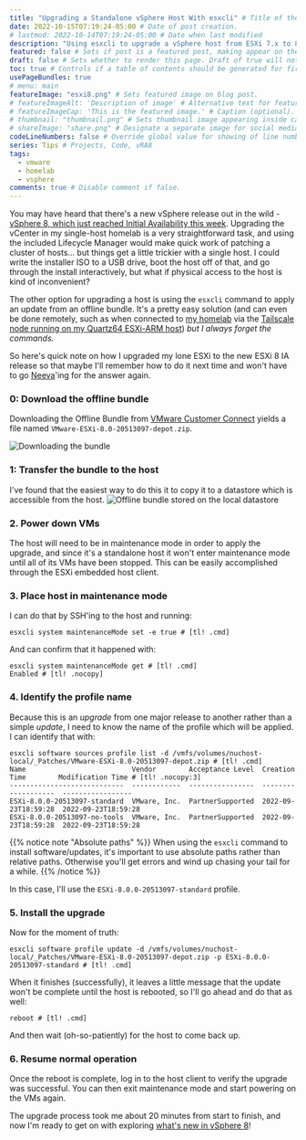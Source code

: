 ```yaml
---
title: "Upgrading a Standalone vSphere Host With esxcli" # Title of the blog post.
date: 2022-10-15T07:19:24-05:00 # Date of post creation.
# lastmod: 2022-10-14T07:19:24-05:00 # Date when last modified
description: "Using esxcli to upgrade a vSphere host from ESXi 7.x to 8.0." # Description used for search engine.
featured: false # Sets if post is a featured post, making appear on the home page side bar.
draft: false # Sets whether to render this page. Draft of true will not be rendered.
toc: true # Controls if a table of contents should be generated for first-level links automatically.
usePageBundles: true
# menu: main
featureImage: "esxi8.png" # Sets featured image on blog post.
# featureImageAlt: 'Description of image' # Alternative text for featured image.
# featureImageCap: 'This is the featured image.' # Caption (optional).
# thumbnail: "thumbnail.png" # Sets thumbnail image appearing inside card on homepage.
# shareImage: "share.png" # Designate a separate image for social media sharing.
codeLineNumbers: false # Override global value for showing of line numbers within code block.
series: Tips # Projects, Code, vRA8
tags:
  - vmware
  - homelab
  - vsphere
comments: true # Disable comment if false.
---
```

You may have heard that there's a new vSphere release out in the wild - [vSphere 8, which just reached Initial Availability this week](https://advocacy.vmware.com/Article/Redirect/9cfbc1b1-207f-4885-a520-cc0bfafcd6c0?uc=197618&g=2d17264e-593a-492d-8d91-3a2155e835f1&f=3104867). Upgrading the vCenter in my single-host homelab is a very straightforward task, and using the included Lifecycle Manager would make quick work of patching a cluster of hosts... but things get a little trickier with a single host. I could write the installer ISO to a USB drive, boot the host off of that, and go through the install interactively, but what if physical access to the host is kind of inconvenient?

The other option for upgrading a host is using the `esxcli` command to apply an update from an offline bundle. It's a pretty easy solution (and can even be done remotely, such as when connected to [my homelab](/vmware-home-lab-on-intel-nuc-9) via the [Tailscale node running on my Quartz64 ESXi-ARM host](/esxi-arm-on-quartz64/#installing-tailscale)) *but I always forget the commands.*

So here's quick note on how I upgraded my lone ESXi to the new ESXi 8 IA release so that maybe I'll remember how to do it next time and won't have to go [Neeva](https://neeva.com/search?q=upgrade%20standalone%20host)'ing for the answer again.

### 0: Download the offline bundle
Downloading the Offline Bundle from [VMware Customer Connect](https://customerconnect.vmware.com/downloads/details?downloadGroup=ESXI800&productId=1345&rPId=95214) yields a file named `VMware-ESXi-8.0-20513097-depot.zip`.

![Downloading the bundle](download_bundle.png)

### 1: Transfer the bundle to the host
I've found that the easiest way to do this it to copy it to a datastore which is accessible from the host.
![Offline bundle stored on the local datastore](bundle_on_datastore.png)

### 2. Power down VMs
The host will need to be in maintenance mode in order to apply the upgrade, and since it's a standalone host it won't enter maintenance mode until all of its VMs have been stopped. This can be easily accomplished through the ESXi embedded host client.

### 3. Place host in maintenance mode
I can do that by SSH'ing to the host and running:
```shell
esxcli system maintenanceMode set -e true # [tl! .cmd]
```

And can confirm that it happened with:
```shell
esxcli system maintenanceMode get # [tl! .cmd]
Enabled # [tl! .nocopy]
```

### 4. Identify the profile name
Because this is an *upgrade* from one major release to another rather than a simple *update*, I need to know the name of the profile which will be applied. I can identify that with:
```shell
esxcli software sources profile list -d /vmfs/volumes/nuchost-local/_Patches/VMware-ESXi-8.0-20513097-depot.zip # [tl! .cmd]
Name                          Vendor        Acceptance Level  Creation Time        Modification Time # [tl! .nocopy:3]
----------------------------  ------------  ----------------  -------------------  -----------------
ESXi-8.0.0-20513097-standard  VMware, Inc.  PartnerSupported  2022-09-23T18:59:28  2022-09-23T18:59:28
ESXi-8.0.0-20513097-no-tools  VMware, Inc.  PartnerSupported  2022-09-23T18:59:28  2022-09-23T18:59:28
```
{{% notice note "Absolute paths" %}}
When using the `esxcli` command to install software/updates, it's important to use absolute paths rather than relative paths. Otherwise you'll get errors and wind up chasing your tail for a while.
{{% /notice %}}

In this case, I'll use the `ESXi-8.0.0-20513097-standard` profile.

### 5. Install the upgrade
Now for the moment of truth:
```shell
esxcli software profile update -d /vmfs/volumes/nuchost-local/_Patches/VMware-ESXi-8.0-20513097-depot.zip -p ESXi-8.0.0-20513097-standard # [tl! .cmd]
```

When it finishes (successfully), it leaves a little message that the update won't be complete until the host is rebooted, so I'll go ahead and do that as well:
```shell
reboot # [tl! .cmd]
```

And then wait (oh-so-patiently) for the host to come back up.

### 6. Resume normal operation
Once the reboot is complete, log in to the host client to verify the upgrade was successful. You can then exit maintenance mode and start powering on the VMs again.

The upgrade process took me about 20 minutes from start to finish, and now I'm ready to get on with exploring [what's new in vSphere 8](https://core.vmware.com/resource/whats-new-vsphere-8)!